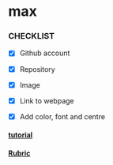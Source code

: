 
# max

 


 



 

### CHECKLIST

 

- [x] Github account

 

- [x] Repository

 

- [x] Image

 

- [x] Link to webpage

 

- [x] Add color, font and centre

 

#### [tutorial]( https://skuxdlx.github.io/edwinnsphinxcat/)

 
 

#### [Rubric](https://edwinnwong.github.io/Rubric/)

